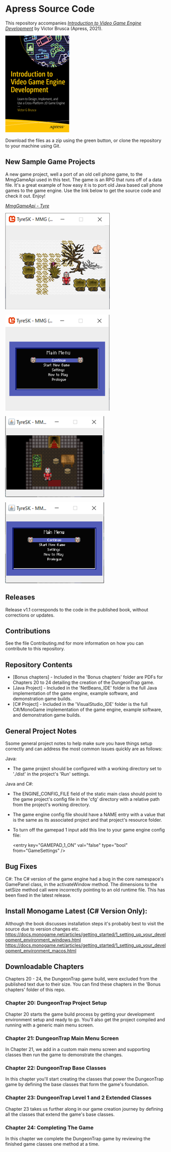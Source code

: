 # Apress Source Code

This repository accompanies [*Introduction to Video Game Engine Development*](https://www.apress.com/9781484270387) by Victor Brusca (Apress, 2021).

[comment]: #cover
![Cover image](9781484270387.jpg)

Download the files as a zip using the green button, or clone the repository to your machine using Git.

## New Sample Game Projects

A new game project, well a port of an old cell phone game, to the MmgGameApi used in this text. 
The game is an RPG that runs off of a data file. It's a great example of how easy it is to port old Java
based call phone games to the game engine.
Use the link below to get the source code and check it out. Enjoy!

[comment]:repo_link
[*MmgGameApi - Tyre*](https://github.com/vbrusca/MmgGameApi-TyreSK)

[comment]: #sc1
![Cover image](https://github.com/vbrusca/MmgGameApi-TyreSK/blob/23058dff4976545097aa99cfaff054ec60535af5/storage/tyre_cs_sc1.png)

[comment]: #sc2
![Cover image](https://github.com/vbrusca/MmgGameApi-TyreSK/blob/23058dff4976545097aa99cfaff054ec60535af5/storage/tyre_cs_sc2.png)

[comment]: #sc3
![Cover image](https://github.com/vbrusca/MmgGameApi-TyreSK/blob/23058dff4976545097aa99cfaff054ec60535af5/storage/tyre_java_sc1.png)

[comment]: #sc4
![Cover image](https://github.com/vbrusca/MmgGameApi-TyreSK/blob/23058dff4976545097aa99cfaff054ec60535af5/storage/tyre_java_sc2.png)

## Releases

Release v1.1 corresponds to the code in the published book, without corrections or updates.

## Contributions

See the file Contributing.md for more information on how you can contribute to this repository.

## Repository Contents
- [Bonus chapters] - Included in the 'Bonus chapters' folder are PDFs for Chapters 20 to 24 detailing the creation of the DungeonTrap game.
- [Java Project] - Included in the 'NetBeans_IDE' folder is the full Java implementation of the game engine, example software, and demonstration game builds.
- [C# Project] - Included in the 'VisualStudio_IDE' folder is the full C#/MonoGame implementation of the game engine, example software, and demonstration game builds.

## General Project Notes
Ssome general project notes to help make sure you have things setup correctly and can address the most common issues quickly are as follows:

Java:
- The game project should be configured with a working directory set to './dist' in the project's 'Run' settings.

Java and C#: 
- The ENGINE_CONFIG_FILE field of the static main class should point to the game project's config file in the 'cfg' directory with a relative path from the project's working directory.    
- The game engine config file should have a NAME entry with a value that is the same as its associated project and that project's resource folder.    
- To turn off the gamepad 1 input add this line to your game engine config file:
    
    &lt;entry key="GAMEPAD_1_ON" val="false" type="bool" from="GameSettings" /&gt;

## Bug Fixes
C#:
The C# version of the game engine had a bug in the core namespace's GamePanel class, in the activateWindow method. The dimensions to the setSize method call were incorrectly pointing to an old runtime file. This has been fixed in the latest release.

## Install Monogame Latest (C# Version Only):
Although the book discusses installation steps it's probably best to visit the source due to version changes etc.
https://docs.monogame.net/articles/getting_started/1_setting_up_your_development_environment_windows.html
https://docs.monogame.net/articles/getting_started/1_setting_up_your_development_environment_macos.html

## Downloadable Chapters
Chapters 20 - 24, the DungeonTrap game build, were excluded from the published text due to their size. You can find these chapters in the 'Bonus chapters' folder of this repo.

### Chapter 20: DungeonTrap Project Setup
Chapter 20 starts the game build process by getting your development environment setup and ready to go. You'll also get the project compiled and running with a generic main menu screen.

### Chapter 21: DungeonTrap Main Menu Screen
In Chapter 21, we add in a custom main menu screen and supporting classes then run the game to demonstrate the changes.

### Chapter 22: DungeonTrap Base Classes
In this chapter you'll start creating the classes that power the DungeonTrap game by defining the base classes that form the game's foundation.

### Chapter 23: DungeonTrap Level 1 and 2 Extended Classes
Chapter 23 takes us further along in our game creation journey by defining all the classes that extend the game's base classes.

### Chapter 24: Completing The Game
In this chapter we complete the DungeonTrap game by reviewing the finished game classes one method at a time.
